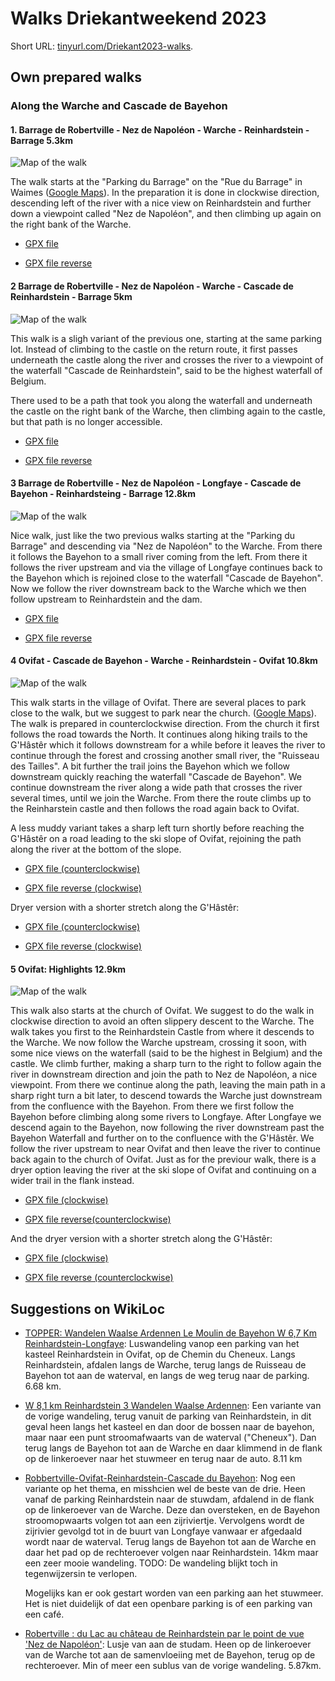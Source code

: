 # Walks Driekantweekend 2023

Short URL: [tinyurl.com/Driekant2023-walks](https://tinyurl.com/Driekant2023-walks).

## Own prepared walks

### Along the Warche and Cascade de Bayehon

#### 1. Barrage de Robertville - Nez de Napoléon - Warche - Reinhardstein - Barrage 5.3km

![Map of the walk](IMG/1%20Barrage%20-%20Nez%20de%20Napoléon%20-%20Warche%20-%20Reinhardstein%20-%20Barrage%205.3km.png)

The walk starts at the "Parking du Barrage" on the "Rue du Barrage" in Waimes 
([Google Maps](https://maps.app.goo.gl/U1Si78SnUABfxykF7)). In the preparation it
is done in clockwise direction, descending left of the river with a nice view on 
Reinhardstein and further down a viewpoint called "Nez de Napoléon", and then climbing
up again on the right bank of the Warche.

-   [GPX file](GPX/1a%20Barrage%20-%20Nez%20de%20Napoléon%20-%20Warche%20-%20Reinhardstein%20-%20Barrage%205.3km.gpx)

-   [GPX file reverse](GPX/1b%20Barrage%20-%20Reinhardstein%20-%20Warche%20-%20Nez%20de%20Napoléon%20-%20Barrage%205.3km.gpx)


#### 2 Barrage de Robertville - Nez de Napoléon - Warche - Cascade de Reinhardstein - Barrage 5km

![Map of the walk](IMG/2%20Barrage%20-%20Nez%20de%20Napoléon%20-%20Warche%20-%20Cascade%20de%20Reinhardstein%20-%20Barrage%205km.png)

This walk is a sligh variant of the previous one, starting at the same parking lot. 
Instead of climbing to the castle on the return route, it first passes underneath the castle 
along the river and crosses the river to a viewpoint of the waterfall "Cascade de Reinhardstein",
said to be the highest waterfall of Belgium.

There used to be a path that took you along the waterfall and underneath the castle on the right 
bank of the Warche, then climbing again to the castle, but that path is no longer accessible.

-   [GPX file](GPX/2a%20Barrage%20-%20Nez%20de%20Napoléon%20-%20Warche%20-%20Cascade%20de%20Reinhardstein%20-%20Barrage%205km.gpx)

-   [GPX file reverse](GPX/2b%20Barrage%20-%20Cascade%20de%20Reinharstein%20-%20Warche%20-%20Nez%20de%20Napoléon%20-%20Barrage%205km.gpx)


#### 3 Barrage de Robertville - Nez de Napoléon - Longfaye - Cascade de Bayehon - Reinhardsteing - Barrage 12.8km

![Map of the walk](IMG/3%20Barrage%20-%20Nez%20de%20Napoléon%20-%20Warche%20-%20Longfaye%20-%20Cascade%20de%20Bayehon%20-%20Reinhardstein%20-%20Barrage%2012.8km.png)

Nice walk, just like the two previous walks starting at the "Parking du Barrage" and descending
via "Nez de Napoléon" to the Warche. From there it follows the Bayehon to a small river coming
from the left. From there it follows the river upstream and via the village of Longfaye continues
back to the Bayehon which is rejoined close to the waterfall "Cascade de Bayehon". Now we 
follow the river downstream back to the Warche which we then follow upstream to Reinhardstein
and the dam.

-   [GPX file](GPX/3a%20Barrage%20-%20Nez%20de%20Napoléon%20-%20Warche%20-%20Longfaye%20-%20Cascade%20de%20Bayehon%20-%20Reinhardstein%20-%20Barrage%2012.8km.gpx)

-   [GPX file reverse](GPX/3b%20Barrage%20-%20Reinhardstein%20-%20Cascade%20de%20Bayehon%20-%20Longfaye%20-%20Warche%20-%20Nez%20de%20Napoléon%20-%20Barrage%2012.8km.gpx)


#### 4 Ovifat - Cascade de Bayehon - Warche - Reinhardstein - Ovifat 10.8km

![Map of the walk](IMG/4%20Ovifat%20-%20Cascade%20de%20Bayehon%20-%20Warche%20-%20Reinhardstein%20-%20Ovifat%2010.8km.png)

This walk starts in the village of Ovifat. There are several places to park close to the 
walk, but we suggest to park near the church. 
([Google Maps](https://maps.app.goo.gl/CGjhW9EbQZhowUC18)).
The walk is prepared in counterclockwise direction. From the church
it first follows the road towards the North. It continues along hiking trails to the 
G'Hâstêr which it follows downstream for a while before it leaves the river to continue through the forest and crossing another small river, the "Ruisseau des Tailles". A bit further
the trail joins the Bayehon which we follow downstream quickly reaching the waterfall
"Cascade de Bayehon". 
We continue downstream the river along a wide path that crosses the river several times,
until we join the Warche. From there the route climbs up to the Reinharstein castle
and then follows the road again back to Ovifat.

A less muddy variant takes a sharp left turn shortly before reaching the G'Hâstêr on a road leading
to the ski slope of Ovifat, rejoining the path along the river at the bottom of the slope.

-   [GPX file (counterclockwise)](GPX/4a%20Ovifat%20-%20Cascade%20de%20Bayehon%20-%20Warche%20-%20Reinhardstein%20-%20Ovifat%2010.8km.gpx)

-   [GPX file reverse (clockwise)](GPX/4b%20Ovifat%20-%20Reinhardstein%20-%20Warche%20-%20Cascade%20de%20Bayehon%20-%20Ovifat%2010.8km.gpx)

Dryer version with a shorter stretch along the G'Hâstêr:

-   [GPX file (counterclockwise)](GPX/4a%20bis%20Ovifat%20-%20Cascade%20de%20Bayehon%20-%20Warche%20-%20Reinhardstein%20-%20Ovifat%2010.7km.gpx)

-   [GPX file reverse (clockwise)](GPX/4b%20bis%20Ovifat%20-%20Reinhardstein%20-%20Warche%20-%20Cascade%20de%20Bayehon%20-%20Ovifat%2010.7km.gpx)


#### 5 Ovifat: Highlights 12.9km

![Map of the walk](IMG/5%20Ovifat%20-%20Highlights%20(clockwise)%2012.9km.png)

This walk also starts at the church of Ovifat. We suggest to do the walk in clockwise direction to avoid an
often slippery descent to the Warche. The walk takes you first to the Reinhardstein Castle from where it descends
to the Warche. We now follow the Warche upstream, crossing it soon, with some nice views on the waterfall (said to
be the highest in Belgium) and the castle. We climb further, making a sharp turn to the right to follow again the
river in downstream direction and join the path to Nez de Napoléon, a nice viewpoint. From there we continue along the 
path, leaving the main path in a sharp right turn a bit later, to descend towards the Warche just downstream from
the confluence with the Bayehon. From there we first follow the Bayehon before climbing along some rivers to Longfaye.
After Longfaye we descend again to the Bayehon, now following the river downstream past the Bayehon Waterfall and
further on to the confluence with the G'Hâstêr. We follow the river upstream to near Ovifat and then leave the river
to continue back again to the church of Ovifat. Just as for the previour walk, there is a dryer option leaving the river
at the ski slope of Ovifat and continuing on a wider trail in the flank instead.

-   [GPX file (clockwise)](GPX/5a%20Ovifat%20-%20Highlights%20(clockwise)%2012.9km.gpx)

-   [GPX file reverse(counterclockwise)](GPX/5b%20Ovifat%20-%20Highlights%20(counterclockwise)%2012.9km.gpx)

And the dryer version with a shorter stretch along the G'Hâstêr:

-   [GPX file (clockwise)](GPX/5a%20bis%20Ovifat%20-%20Highlights%20(clockwise)%2012.8km.gpx)

-   [GPX file reverse (counterclockwise)](GPX/5a%20bis%20Ovifat%20-%20Highlights%20(clockwise)%2012.8km.gpx)

## Suggestions on WikiLoc

-   [TOPPER: Wandelen Waalse Ardennen Le Moulin de Bayehon W 6,7 Km Reinhardstein-Longfaye](https://www.wikiloc.com/hiking-trails/topper-wandelen-waalse-ardennen-le-moulin-de-bayehon-w-6-7-km-reinhardstein-longfaye-32679313):
    Luswandeling vanop een parking van het kasteel Reinhardstein in Ovifat, op de Chemin du Cheneux. Langs Reinhardstein,
    afdalen langs de Warche, terug langs de Ruisseau de Bayehon tot aan de waterval, en langs de weg terug naar de parking.
    6.68 km.

-   [W 8,1 km Reinhardstein 3 Wandelen Waalse Ardennen](https://www.wikiloc.com/hiking-trails/w-8-1-km-reinhardstein-3-wandelen-waalse-ardennen-18502849):
    Een variante van de vorige wandeling, terug vanuit de parking van Reinhardstein, in dit geval heen langs het kasteel
    en dan door de bossen naar de bayehon, maar naar een punt stroomafwaarts van de waterval ("Cheneux").
    Dan terug langs de Bayehon tot aan de Warche en daar klimmend in de flank op de linkeroever naar het
    stuwmeer en terug naar de auto. 8.11 km

-   [Robbertville-Ovifat-Reinhardstein-Cascade du Bayehon](https://www.wikiloc.com/hiking-trails/robbertville-ovifat-reinhardstein-cascade-du-bayehon-37321717):
    Nog een variante op het thema, en misshcien wel de beste van de drie. Heen vanaf de parking Reinhardstein
    naar de stuwdam, afdalend in de flank op de linkeroever van de Warche. Deze dan oversteken,
    en de Bayehon stroomopwaarts volgen tot aan een zijriviertje. Vervolgens wordt de zijrivier
    gevolgd tot in de buurt van Longfaye vanwaar er afgedaald wordt naar de waterval.
    Terug langs de Bayehon tot aan de Warche en daar het pad op de rechteroever volgen naar Reinhardstein.
    14km maar een zeer mooie wandeling.
    TODO: De wandeling blijkt toch in tegenwijzersin te verlopen.

    Mogelijks kan er ook gestart worden van een parking aan het stuwmeer. Het is niet duidelijk of dat een
    openbare parking is of een parking van een café.

-   [Robertville : du Lac au château de Reinhardstein par le point de vue 'Nez de Napoléon'](https://www.wikiloc.com/hiking-trails/robertville-du-lac-au-chateau-de-reinhardstein-par-le-point-de-vue-nez-de-napoleon-53152719):
    Lusje van aan de studam. Heen op de linkeroever van de Warche tot aan de samenvloeiing met de Bayehon,
    terug op de rechteroever. Min of meer een sublus van de vorige wandeling. 5.87km.
